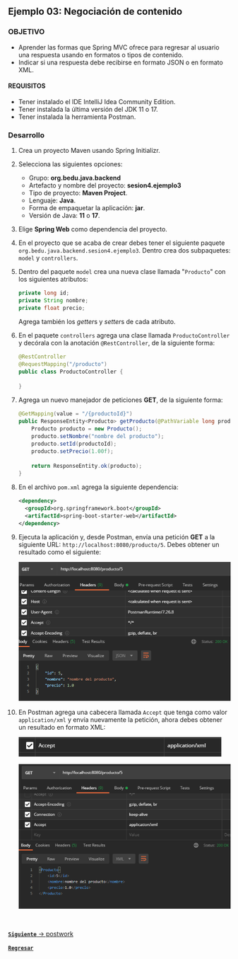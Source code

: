 ## Ejemplo 03: Negociación de contenido

### OBJETIVO
- Aprender las formas que Spring MVC ofrece para regresar al usuario una respuesta usando en formatos o tipos de contenido.
- Indicar si una respuesta debe recibirse en formato JSON o en formato XML.

#### REQUISITOS
- Tener instalado el IDE IntelliJ Idea Community Edition.
- Tener instalada la última versión del JDK 11 o 17.
- Tener instalada la herramienta Postman.

### Desarrollo
1. Crea un proyecto Maven usando Spring Initializr.

2. Selecciona las siguientes opciones:
    - Grupo: **org.bedu.java.backend**
    - Artefacto y nombre del proyecto: **sesion4.ejemplo3**
    - Tipo de proyecto: **Maven Project**.
    - Lenguaje: **Java**.
    - Forma de empaquetar la aplicación: **jar**.
    - Versión de Java: **11** o **17**.

3. Elige **Spring Web** como dependencia del proyecto.

4. En el proyecto que se acaba de crear debes tener el siguiente paquete `org.bedu.java.backend.sesion4.ejemplo3`. Dentro crea dos subpaquetes: `model` y `controllers`.

6. Dentro del paquete `model` crea una nueva clase llamada "`Producto`" con los siguientes atributos:

    ```java
    private long id;
    private String nombre;
    private float precio;    
    ```

    Agrega también los *getter*s y *setter*s de cada atributo.

7. En el paquete `controllers` agrega una clase llamada `ProductoController` y decórala con la anotación `@RestController`, de la siguiente forma:

    ```java
    @RestController
    @RequestMapping("/producto")
    public class ProductoController {

    }
    ```

8. Agrega un nuevo manejador de peticiones **GET**, de la siguiente forma:

    ```java
    @GetMapping(value = "/{productoId}")
    public ResponseEntity<Producto> getProducto(@PathVariable long productoId){
        Producto producto = new Producto();
        producto.setNombre("nombre del producto");
        producto.setId(productoId);
        producto.setPrecio(1.00f);

        return ResponseEntity.ok(producto);
    }
    ```

9. En el archivo `pom.xml` agrega la siguiente dependencia:

    ```xml
    <dependency>
      <groupId>org.springframework.boot</groupId>
      <artifactId>spring-boot-starter-web</artifactId>
    </dependency>
    ```

10. Ejecuta la aplicación y, desde Postman, envía una petición **GET** a la siguiente URL: `http://localhost:8080/producto/5`. Debes obtener un resultado como el siguiente:

    ![imagen](img/img_01.png)

11. En Postman agrega una cabecera llamada `Accept` que tenga como valor `application/xml` y envía nuevamente la petición, ahora debes obtener un resultado en formato XML:

    ![imagen](img/img_02.png)

    ![imagen](img/img_03.png)


<br>

[**`Siguiente`** -> postwork](../Postwork/)

[**`Regresar`**](../)